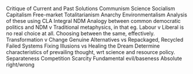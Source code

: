 Critique of Current and Past Solutions  Communism Science Socialism Capitalism Free-market Totalitarianism Anarchy Environmentalism  Analysis of these using CLA Integral NDM  Analogy between common democratic politics and NDM v Traditional metaphysics, in that eg. Labour v Liberal is no real choice at all. Choosing between the same, effectively.  Transformation v Change Genuine Alternatives vs Repackaged, Recycled Failed Systems Fixing Illusions vs Healing the Dream  Determine characteristics of prevailing thought, wrt science and resource policy. Separateness Competition Scarcity Fundamental evil/baseness Absolute right/wrong   